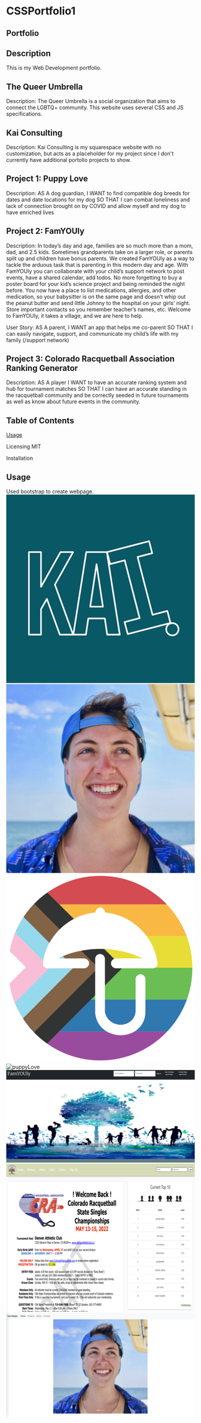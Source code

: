 # CSSPortfolio1
## Portfolio
## Description
This is my Web Development portfolio.

## The Queer Umbrella
Description: The Queer Umbrella is a social organization that aims to connect the LGBTQ+ community. This website uses several CSS and JS specifications. 

## Kai Consulting
Description: Kai Consulting is my squarespace website with no customization, but acts as a placeholder for my project since I don't currently have additional portolio projects to show. 

## Project 1: Puppy Love
Description:
AS A dog guardian,
    I WANT to find compatible dog breeds for dates and date locations for my dog
    SO THAT I can combat loneliness and lack of connection brought on by COVID and allow myself
    and my dog to have enriched lives

## Project 2: FamYOUly
Description:
In today’s day and age, families are so much more than a mom, dad, and 2.5 kids. Sometimes grandparents take on a larger role, or parents split up and children have bonus parents. We created FamYOUly as a way to tackle the arduous task that is parenting in this modern day and age. With FamYOUly you can collaborate with your child’s support network to post events, have a shared calendar, add todos. No more forgetting to buy a poster board for your kid’s science project and being reminded the night before. You now have a place to list medications, allergies, and other medication, so your babysitter is on the same page and doesn’t whip out the peanut butter and send little Johnny to the hospital on your girls’ night. Store important contacts so you remember teacher’s names, etc. Welcome to FamYOUly, it takes a village, and we are here to help.

User Story: 
    AS A parent,
        I WANT an app that helps me co-parent
        SO THAT I can easily navigate, support, and communicate my child’s life with my family (/support network)


## Project 3: Colorado Racquetball Association Ranking Generator
Description:
AS A player
    I WANT to have an accurate ranking system and hub for tournament matches 
    SO THAT I can have an accurate standing in the racquetball community and be correctly seeded in future tournaments as well as know about future events in the community.


## Table of Contents
[Usage](#Usage)

Licensing
MIT

Installation

## Usage
Used bootstrap to create webpage.
![kaiLogo](./assets/images/kailogo.png)
![kaiHeadshot](./assets/images/kaiheadshot.jpg)
![quLogo](./assets/images/PRIDE_QU_LOGO.png)
![puppyLove](./assets/images/dogRunning.png)
![famYOUly](./assets/images/famYOUly.png)
![coRank](./assets/images/corank.png)
![DeployedApplication2](./assets/images/cssPortfolio.png)
